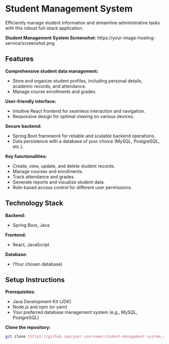 # Student Management System

Efficiently manage student information and streamline administrative tasks with this robust full-stack application.

**Student Management System Screenshot:** https://your-image-hosting-service/screenshot.png

## Features

**Comprehensive student data management:**

- Store and organize student profiles, including personal details, academic records, and attendance.
- Manage course enrollments and grades.

**User-friendly interface:**

- Intuitive React frontend for seamless interaction and navigation.
- Responsive design for optimal viewing on various devices.

**Secure backend:**

- Spring Boot framework for reliable and scalable backend operations.
- Data persistence with a database of your choice (MySQL, PostgreSQL, etc.).

**Key functionalities:**

- Create, view, update, and delete student records.
- Manage courses and enrollments.
- Track attendance and grades.
- Generate reports and visualize student data.
- Role-based access control for different user permissions.

## Technology Stack

**Backend:**

- Spring Boot, Java

**Frontend:**

- React, JavaScript

**Database:**

- (Your chosen database)

## Setup Instructions

**Prerequisites:**

- Java Development Kit (JDK)
- Node.js and npm (or yarn)
- Your preferred database management system (e.g., MySQL, PostgreSQL)

**Clone the repository:**

```bash
git clone [https://github.com/your-username/student-management-system.git](https://github.com/your-username/student-management-system.git)

